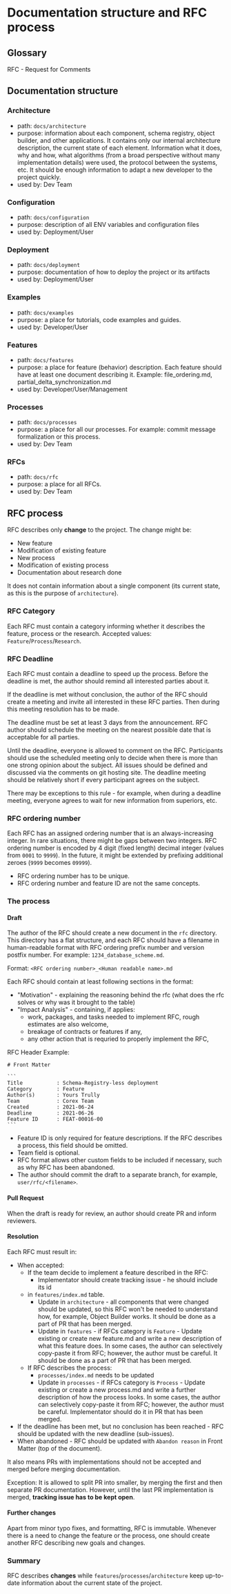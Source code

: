 # Documentation structure and RFC process

## Glossary

RFC - Request for Comments

## Documentation structure

### Architecture

* path: `docs/architecture`
* purpose: information about each component, schema registry, object builder,
  and other applications. It contains only our internal architecture description,
  the current state of each element. Information what it does, why and how, what
  algorithms (from a broad perspective without many implementation details) were
  used, the protocol between the systems, etc. It should be enough information
  to adapt a new developer to the project quickly.
* used by: Dev Team

### Configuration

* path: `docs/configuration`
* purpose: description of all ENV variables and configuration files
* used by: Deployment/User

### Deployment

* path: `docs/deployment`
* purpose: documentation of how to deploy the project or its artifacts
* used by: Deployment/User

### Examples

* path: `docs/examples`
* purpose: a place for tutorials, code examples and guides.
* used by: Developer/User

### Features

* path: `docs/features`
* purpose: a place for feature (behavior) description. Each feature should have
  at least one document describing it. Example: file_ordering.md,
  partial_delta_synchronization.md
* used by: Developer/User/Management

### Processes

* path: `docs/processes`
* purpose: a place for all our processes. For example: commit message
  formalization or this process.
* used by: Dev Team

### RFCs

* path: `docs/rfc`
* purpose: a place for all RFCs.
* used by: Dev Team

## RFC process

RFC describes only **change** to the project. The change might be:

* New feature
* Modification of existing feature
* New process
* Modification of existing process
* Documentation about research done

It does not contain information about a single component (its current state,
as this is the purpose of `architecture`).

### RFC Category

Each RFC must contain a category informing whether it describes the feature,
process or the research. Accepted values: `Feature`/`Process`/`Research`.

### RFC Deadline

Each RFC must contain a deadline to speed up the process. Before the deadline
is met, the author should remind all interested parties about it.

If the deadline is met without conclusion, the author of the RFC should create
a meeting and invite all interested in these RFC parties. Then during this
meeting resolution has to be made.

The deadline must be set at least 3 days from the announcement. RFC author
should schedule the meeting on the nearest possible date that is acceptable for
all parties.

Until the deadline, everyone is allowed to comment on the RFC. Participants
should use the scheduled meeting only to decide when there is more than one
strong opinion about the subject. All issues should be defined and discussed
via the comments on git hosting site. The deadline meeting should be relatively
short if every participant agrees on the subject.

There may be exceptions to this rule - for example, when during a deadline
meeting, everyone agrees to wait for new information from superiors, etc.

### RFC ordering number

Each RFC has an assigned ordering number that is an always-increasing integer.
In rare situations, there might be gaps between two integers.
RFC ordering number is encoded by 4 digit (fixed length) decimal integer (values
from `0001` to `9999`). In the future, it might be extended by prefixing
additional zeroes (`9999` becomes `09999`).

* RFC ordering number has to be unique.
* RFC ordering number and feature ID are not the same concepts.

### The process

#### Draft

The author of the RFC should create a new document in the `rfc` directory.
This directory has a flat structure, and each RFC should have a filename in
human-readable format with RFC ordering prefix number and version postfix number.
For example: `1234_database_scheme.md`.

Format:
`<RFC ordering number>_<Human readable name>.md`

Each RFC should contain at least following sections in the format:

* "Motivation" - explaining the reasoning behind the rfc (what does the rfc
  solves or why was it brought to the table)
* "Impact Analysis" - containing, if applies:
  * work, packages, and tasks needed to implement RFC, rough estimates are also
    welcome,
  * breakage of contracts or features if any,
  * any other action that is requried to properly implement the RFC,

RFC Header Example:

````text
# Front Matter

```
Title           : Schema-Registry-less deployment
Category        : Feature
Author(s)       : Yours Trully
Team            : Corex Team
Created         : 2021-06-24
Deadline        : 2021-06-26
Feature ID      : FEAT-00016-00
```
````

* Feature ID is only required for feature descriptions. If the RFC describes
  a process, this field should be omitted.
* Team field is optional.
* RFC format allows other custom fields to be included if necessary, such as why
  RFC has been abandoned.
* The author should commit the draft to a separate branch, for example,
  `user/rfc/<filename>`.

#### Pull Request

When the draft is ready for review, an author should create PR and inform
reviewers.

#### Resolution

Each RFC must result in:

* When accepted:
  * If the team decide to implement a feature described in the RFC:
    * Implementator should create tracking issue - he should include its id
  * in `features/index.md` table.
    * Update in `architecture` - all components that were changed should be
      updated, so this RFC won't be needed to understand how, for example,
      Object Builder works. It should be done as a  part of PR that has been
      merged.
    * Update in `features` - if RFCs category is `Feature` - Update existing or
      create new feature.md and write a new description of what this feature
      does. In some cases, the author can selectively copy-paste it from RFC;
      however, the author must be careful. It should be done as a part of PR
      that has been merged.
  * If RFC describes the process:
    * `processes/index.md` needs to be updated
    * Update in `processes` - if RFCs category is `Process` - Update existing
      or create a new process.md and write a further description of how the
      process looks. In some cases, the author can selectively copy-paste it
      from RFC; however, the author must be careful. Implementator should do
      it in PR that has been merged.
* If the deadline has been met, but no conclusion has been reached - RFC should
  be updated with the new deadline (sub-issues).
* When abandoned - RFC should be updated with `Abandon reason` in
  Front Matter (top of the document).

It also means PRs with implementations should not be accepted and merged before
merging documentation.

Exception: It is allowed to split PR into smaller, by merging the first and
then separate PR documentation. However, until the last PR implementation is
merged, **tracking issue has to be kept open**.

#### Further changes

Apart from minor typo fixes, and formatting, RFC is immutable. Whenever there
is a need to change the feature or the process, one should create another RFC
describing new goals and changes.

### Summary

RFC describes **changes** while `features`/`processes`/`architecture` keep
up-to-date information about the current state of the project.
